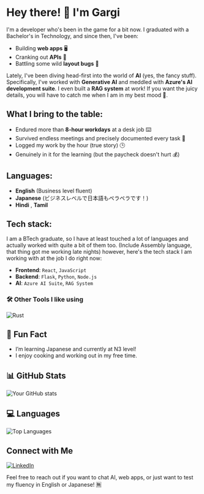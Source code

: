 # Hey there! 👋 I'm Gargi

I'm a developer who's been in the game for a bit now. I graduated with a Bachelor's in Technology, and since then, I've been:

- Building **web apps** 🖥️
- Cranking out **APIs** 🔗
- Battling some wild **layout bugs** 🐞

Lately, I've been diving head-first into the world of **AI** (yes, the fancy stuff). Specifically, I've worked with **Generative AI** and meddled with **Azure's AI development suite**. I even built a **RAG system** at work! If you want the juicy details, you will have to catch me when I am in my best mood 🍰.

## What I bring to the table:
- Endured more than **8-hour workdays** at a desk job ⌨️
- Survived endless meetings and precisely documented every task 📄
- Logged my work by the hour (true story) 🕒
- Genuinely in it for the learning (but the paycheck doesn't hurt 💰)

## Languages:
- **English** (Business level fluent)
- **Japanese** (ビジネスレベルで日本語もペラペラです！)
- **Hindi** , **Tamil**

## Tech stack:
I am a BTech graduate, so I have at least touched a lot of languages and actually worked with quite a bit of them too. 
(Include Assembly language, that thing got me working late nights)
however, here's the tech stack I am working with at the job I do right now:
- **Frontend**: `React`, `JavaScript`
- **Backend**: `Flask`, `Python`, `Node.js`
- **AI**: `Azure AI Suite`, `RAG System`

### 🛠️ Other Tools I like using
![Rust](https://img.shields.io/badge/-Rust-black?style=flat-square&logo=rust)

## 🎨 Fun Fact
- I’m learning Japanese and currently at N3 level!
- I enjoy cooking and working out in my free time.

## 📊 GitHub Stats
![Your GitHub stats](https://github-readme-stats.vercel.app/api?username=Gargilohia&show_icons=true&theme=radical)

## 💻 Languages
![Top Languages](https://github-readme-stats.vercel.app/api/top-langs/?username=Gargilohia&layout=compact&theme=radical)

## Connect with Me
[![LinkedIn](https://img.shields.io/badge/-LinkedIn-blue?style=flat-square&logo=linkedin)](https://www.linkedin.com/in/gargi-lohia/)

Feel free to reach out if you want to chat AI, web apps, or just want to test my fluency in English or Japanese! 🈚


